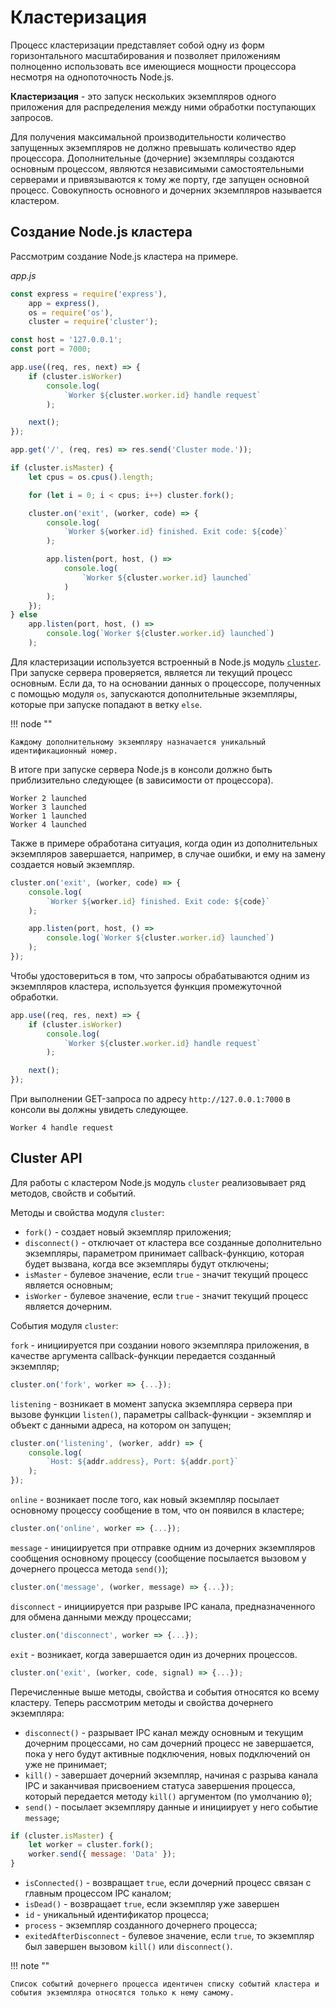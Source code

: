 # Кластеризация

Процесс кластеризации представляет собой одну из форм горизонтального масштабирования и позволяет приложениям полноценно использовать все имеющиеся мощности процессора несмотря на однопоточность Node.js.

**Кластеризация** - это запуск нескольких экземпляров одного приложения для распределения между ними обработки поступающих запросов.

Для получения максимальной производительности количество запущенных экземпляров не должно превышать количество ядер процессора. Дополнительные (дочерние) экземпляры создаются основным процессом, являются независимыми самостоятельными серверами и привязываются к тому же порту, где запущен основной процесс. Совокупность основного и дочерних экземпляров называется кластером.

## Создание Node.js кластера

Рассмотрим создание Node.js кластера на примере.

_app.js_

```js
const express = require('express'),
    app = express(),
    os = require('os'),
    cluster = require('cluster');

const host = '127.0.0.1';
const port = 7000;

app.use((req, res, next) => {
    if (cluster.isWorker)
        console.log(
            `Worker ${cluster.worker.id} handle request`
        );

    next();
});

app.get('/', (req, res) => res.send('Cluster mode.'));

if (cluster.isMaster) {
    let cpus = os.cpus().length;

    for (let i = 0; i < cpus; i++) cluster.fork();

    cluster.on('exit', (worker, code) => {
        console.log(
            `Worker ${worker.id} finished. Exit code: ${code}`
        );

        app.listen(port, host, () =>
            console.log(
                `Worker ${cluster.worker.id} launched`
            )
        );
    });
} else
    app.listen(port, host, () =>
        console.log(`Worker ${cluster.worker.id} launched`)
    );
```

Для кластеризации используется встроенный в Node.js модуль [`cluster`](../../api/cluster.md). При запуске сервера проверяется, является ли текущий процесс основным. Если да, то на основании данных о процессоре, полученных с помощью модуля `os`, запускаются дополнительные экземпляры, которые при запуске попадают в ветку `else`.

!!! node ""

    Каждому дополнительному экземпляру назначается уникальный идентификационный номер.

В итоге при запуске сервера Node.js в консоли должно быть приблизительно следующее (в зависимости от процессора).

```
Worker 2 launched
Worker 3 launched
Worker 1 launched
Worker 4 launched
```

Также в примере обработана ситуация, когда один из дополнительных экземпляров завершается, например, в случае ошибки, и ему на замену создается новый экземпляр.

```js
cluster.on('exit', (worker, code) => {
    console.log(
        `Worker ${worker.id} finished. Exit code: ${code}`
    );

    app.listen(port, host, () =>
        console.log(`Worker ${cluster.worker.id} launched`)
    );
});
```

Чтобы удостовериться в том, что запросы обрабатываются одним из экземпляров кластера, используется функция промежуточной обработки.

```js
app.use((req, res, next) => {
    if (cluster.isWorker)
        console.log(
            `Worker ${cluster.worker.id} handle request`
        );

    next();
});
```

При выполнении GET-запроса по адресу `http://127.0.0.1:7000` в консоли вы должны увидеть следующее.

```
Worker 4 handle request
```

## Cluster API

Для работы с кластером Node.js модуль `cluster` реализовывает ряд методов, свойств и событий.

Методы и свойства модуля `cluster`:

-   `fork()` - создает новый экземпляр приложения;
-   `disconnect()` - отключает от кластера все созданные дополнительно экземпляры, параметром принимает callback-функцию, которая будет вызвана, когда все экземпляры будут отключены;
-   `isMaster` - булевое значение, если `true` - значит текущий процесс является основным;
-   `isWorker` - булевое значение, если `true` - значит текущий процесс является дочерним.

События модуля `cluster`:

`fork` - инициируется при создании нового экземпляра приложения, в качестве аргумента callback-функции передается созданный экземпляр;

```js
cluster.on('fork', worker => {...});
```

`listening` - возникает в момент запуска экземпляра сервера при вызове функции `listen()`, параметры callback-функции - экземпляр и объект с данными адреса, на котором он запущен;

```js
cluster.on('listening', (worker, addr) => {
    console.log(
        `Host: ${addr.address}, Port: ${addr.port}`
    );
});
```

`online` - возникает после того, как новый экземпляр посылает основному процессу сообщение в том, что он появился в кластере;

```js
cluster.on('online', worker => {...});
```

`message` - инициируется при отправке одним из дочерних экземпляров сообщения основному процессу (сообщение посылается вызовом у дочернего процесса метода `send()`);

```js
cluster.on('message', (worker, message) => {...});
```

`disconnect` - инициируется при разрыве IPC канала, предназначенного для обмена данными между процессами;

```js
cluster.on('disconnect', worker => {...});
```

`exit` - возникает, когда завершается один из дочерних процессов.

```js
cluster.on('exit', (worker, code, signal) => {...});
```

Перечисленные выше методы, свойства и события относятся ко всему кластеру. Теперь рассмотрим методы и свойства дочернего экземпляра:

-   `disconnect()` - разрывает IPC канал между основным и текущим дочерним процессами, но сам дочерний процесс не завершается, пока у него будут активные подключения, новых подключений он уже не принимает;
-   `kill()` - завершает дочерний экземпляр, начиная с разрыва канала IPC и заканчивая присвоением статуса завершения процесса, который передается методу `kill()` аргументом (по умолчанию `0`);
-   `send()` - посылает экземпляру данные и инициирует у него событие `message`;

```js
if (cluster.isMaster) {
    let worker = cluster.fork();
    worker.send({ message: 'Data' });
}
```

-   `isConnected()` - возвращает `true`, если дочерний процесс связан с главным процессом IPC каналом;
-   `isDead()` - возвращает `true`, если экземпляр уже завершен
-   `id` - уникальный идентификатор процесса;
-   `process` - экземпляр созданного дочернего процесса;
-   `exitedAfterDisconnect` - булевое значение, если `true`, то экземпляр был завершен вызовом `kill()` или `disconnect()`.

!!! note ""

    Список событий дочернего процесса идентичен списку событий кластера и события экземпляра относятся только к нему самому.
